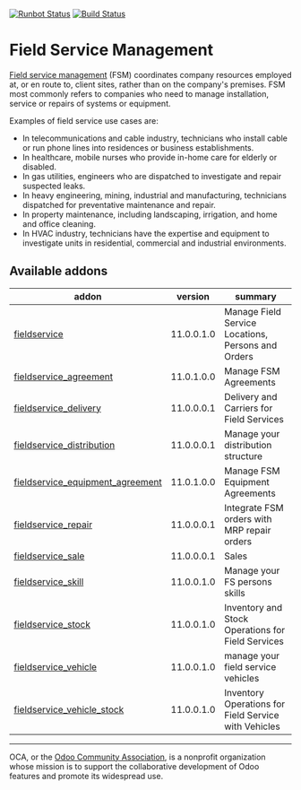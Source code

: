 [![Runbot Status](https://runbot.odoo-community.org/runbot/badge/flat/264/11.0.svg)](https://runbot.odoo-community.org/runbot/repo/github-com-oca-field-service-264)
[![Build Status](https://travis-ci.org/OCA/field-service.svg?branch=11.0)](https://travis-ci.org/OCA/field-service)

# Field Service Management

[Field service management](https://en.wikipedia.org/wiki/Field_service_management) (FSM) coordinates company resources employed at, or en route to, client sites, rather than on the company's premises. FSM most commonly refers to companies who need to manage installation, service or repairs of systems or equipment.

Examples of field service use cases are:

- In telecommunications and cable industry, technicians who install cable or run phone lines into residences or business establishments.
- In healthcare, mobile nurses who provide in-home care for elderly or disabled.
- In gas utilities, engineers who are dispatched to investigate and repair suspected leaks.
- In heavy engineering, mining, industrial and manufacturing, technicians dispatched for preventative maintenance and repair.
- In property maintenance, including landscaping, irrigation, and home and office cleaning.
- In HVAC industry, technicians have the expertise and equipment to investigate units in residential, commercial and industrial environments.


[//]: # (addons)

Available addons
----------------
addon | version | summary
--- | --- | ---
[fieldservice](fieldservice/) | 11.0.0.1.0 | Manage Field Service Locations, Persons and Orders
[fieldservice_agreement](fieldservice_agreement/) | 11.0.1.0.0 | Manage FSM Agreements
[fieldservice_delivery](fieldservice_delivery/) | 11.0.0.0.1 | Delivery and Carriers for Field Services
[fieldservice_distribution](fieldservice_distribution/) | 11.0.0.0.1 | Manage your distribution structure
[fieldservice_equipment_agreement](fieldservice_equipment_agreement/) | 11.0.1.0.0 | Manage FSM Equipment Agreements
[fieldservice_repair](fieldservice_repair/) | 11.0.0.0.1 | Integrate FSM orders with MRP repair orders
[fieldservice_sale](fieldservice_sale/) | 11.0.0.0.1 | Sales
[fieldservice_skill](fieldservice_skill/) | 11.0.0.1.0 | Manage your FS persons skills
[fieldservice_stock](fieldservice_stock/) | 11.0.0.1.0 | Inventory and Stock Operations for Field Services
[fieldservice_vehicle](fieldservice_vehicle/) | 11.0.0.1.0 | manage your field service vehicles
[fieldservice_vehicle_stock](fieldservice_vehicle_stock/) | 11.0.0.1.0 | Inventory Operations for Field Service with Vehicles

[//]: # (end addons)

----

OCA, or the [Odoo Community Association](http://odoo-community.org/), is a nonprofit organization whose
mission is to support the collaborative development of Odoo features and
promote its widespread use.
